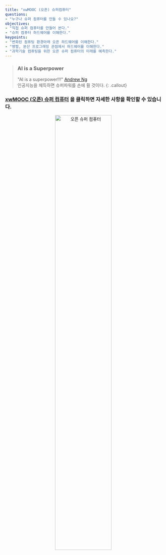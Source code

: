 ```yaml
---
title: "xwMOOC (오픈) 슈퍼컴퓨터"
questions:
- "누구나 슈퍼 컴퓨터를 만들 수 있나요?"
objectives:
- "직접 슈퍼 컴퓨터를 만들어 본다."
- "슈퍼 컴퓨터 하드웨어를 이해한다."
keypoints:
- "변화된 컴퓨팅 환경아래 오픈 하드웨어를 이해한다."
- "병렬, 분산 프로그래밍 관점에서 하드웨어를 이해한다."
- "과학기술 컴퓨팅을 위한 오픈 슈퍼 컴퓨터의 미래를 예측한다."
---
```


> ### AI is a Superpower
>
> "AI is a superpower!!!" [Andrew Ng](https://twitter.com/andrewyng/status/728986380638916609)  
> 인공지능을 체득하면 슈퍼파워를 손에 쥘 것이다.
{: .callout}


### [**xwMOOC (오픈) 슈퍼 컴퓨터**](https://statkclee.github.io/hpc/) 을 클릭하면 자세한 사항을 확인할 수 있습니다.

<div align="center">
    <img src="{{ site.root }}/fig/rpi-supercomputer-intro.png" alt="오픈 슈퍼 컴퓨터" width="60%">
</div>

